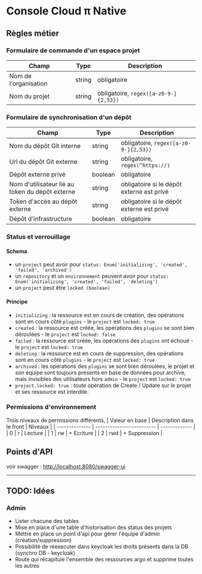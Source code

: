 # Console Cloud π Native

## Règles métier

### Formulaire de commande d'un espace projet

| Champ                 | Type   | Description                           |
| --------------------- | ------ | ------------------------------------- |
| Nom de l'organisation | string | obligatoire                           |
| Nom du projet         | string | obligatoire, `regex([a-z0-9-]{2,53})` |

### Formulaire de synchronisation d'un dépôt

| Champ                                           | Type    | Description                               |
| ----------------------------------------------- | ------- | ----------------------------------------- |
| Nom du dépôt Git interne                        | string  | obligatoire, `regex([a-z0-9-]{2,53})`     |
| Url du dépôt Git externe                        | string  | obligatoire, `regex(^https://)`           |
| Dépôt externe privé                             | boolean | obligatoire                               |
| Nom d'utilisateur lié au token du dépôt externe | string  | obligatoire si le dépôt externe est privé |
| Token d'accès au dépôt externe                  | string  | obligatoire si le dépôt externe est privé |
| Dépôt d'infrastructure                          | boolean | obligatoire                               |

### Status et verrouillage

#### Schema

- un `project` peut avoir pour `status: Enum('initializing', 'created', 'failed', 'archived')`
- un `repository` et un `environnement` peuvent avoir pour `status: Enum('initializing', 'created', 'failed', 'deleting')`
- un `project` peut être `locked (boolean)`

#### Principe

- `initializing` : la ressource est en cours de création, des opérations sont en cours côté `plugins` - le `project` est `locked: true`
- `created` : la ressource est créée, les opérations des `plugins` se sont bien déroulées - le `project` est `locked: false`
- `failed` : la ressource est créée, les opérations des `plugins` ont échoué - le `project` est `locked: true`
- `deleting` : la ressource est en cours de suppression, des opérations sont en cours côté `plugins` - le `project` est `locked: true`
- `archived` : les opérations des `plugins` se sont bien déroulées, le projet et son équipe sont toujours présents en base de données pour archive, mais invisibles des utilisateurs hors `admin` - le `project` est `locked: true`
- `project.locked: true` : toute opération de Create / Update sur le projet et ses ressource est interdite.

### Permissions d'environnement

Trois niveaux de permissions différents,
| Valeur en base | Description dans le front | Niveaux       |
| -------------- | ------------------------- | ------------- |
| 0              | r                         | Lecture       |
| 1              | rw                        | + Ecriture    |
| 2              | rwd                       | + Suppression |

## Points d'API

voir swagger : <http://localhost:8080/swagger-ui>

---

## TODO: Idées

### Admin

- Lister chacune des tables
- Mise en place d'une table d'historisation des status des projets
- Mettre en place un point d'api pour gérer l'équipe d'admin (création/suppression)
- Possibilité de réexecuter dans keycloak les droits présents dans la DB (synchro DB - keycloak)
- Route qui récapitule l'ensemble des ressources argo et supprime toutes les autres
